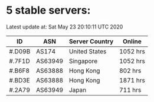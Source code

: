 # 5 stable servers:

Latest update at: Sat May 23 20:10:11 UTC 2020

| ID | ASN | Server Country | Online |
| -- | --- | -------------- | ------ |
| #.D09B | AS174 | United States | 1052 hrs |
| #.7F1D | AS63949 | Singapore | 1052 hrs |
| #.B6F8 | AS63888 | Hong Kong | 802 hrs |
| #.BD3E | AS63888 | Hong Kong | 1871 hrs |
| #.2A79 | AS63949 | Japan | 711 hrs |

